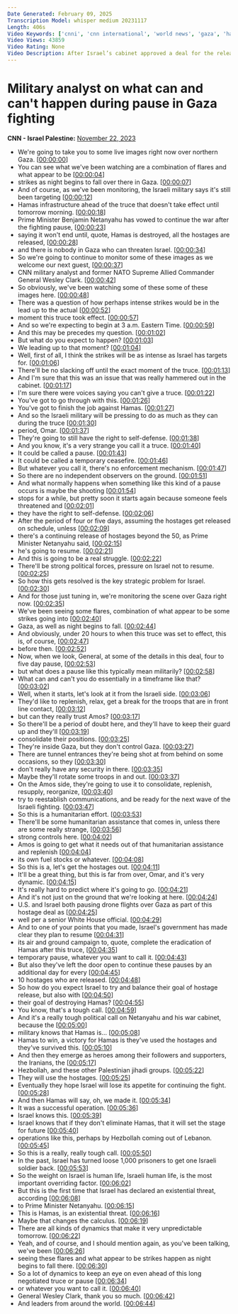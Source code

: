```yaml
---
Date Generated: February 09, 2025
Transcription Model: whisper medium 20231117
Length: 406s
Video Keywords: ['cnni', 'cnn international', 'world news', 'gaza', 'hamas', 'israel', 'war']
Video Views: 43859
Video Rating: None
Video Description: After Israel’s cabinet approved a deal for the release of hostages seized by Hamas in exchange for a pause in fighting in Gaza and the release of Palestinian prisoners, CNN military analyst and retired Gen. Wesley Clark shares what could happen between now and then. #CNN #News
---
```


# Military analyst on what can and can't happen during pause in Gaza fighting
**CNN - Israel Palestine:** [November 22, 2023](https://www.youtube.com/watch?v=lQ_Ex8gxt-k)
*  We're going to take you to some live images right now over northern Gaza. [[00:00:00](https://www.youtube.com/watch?v=lQ_Ex8gxt-k&t=0.0s)]
*  You can see what we've been watching are a combination of flares and what appear to be [[00:00:04](https://www.youtube.com/watch?v=lQ_Ex8gxt-k&t=4.48s)]
*  strikes as night begins to fall over there in Gaza. [[00:00:07](https://www.youtube.com/watch?v=lQ_Ex8gxt-k&t=7.96s)]
*  And of course, as we've been monitoring, the Israeli military says it's still been targeting [[00:00:12](https://www.youtube.com/watch?v=lQ_Ex8gxt-k&t=12.6s)]
*  Hamas infrastructure ahead of the truce that doesn't take effect until tomorrow morning. [[00:00:18](https://www.youtube.com/watch?v=lQ_Ex8gxt-k&t=18.080000000000002s)]
*  Prime Minister Benjamin Netanyahu has vowed to continue the war after the fighting pause, [[00:00:23](https://www.youtube.com/watch?v=lQ_Ex8gxt-k&t=23.8s)]
*  saying it won't end until, quote, Hamas is destroyed, all the hostages are released, [[00:00:28](https://www.youtube.com/watch?v=lQ_Ex8gxt-k&t=28.92s)]
*  and there is nobody in Gaza who can threaten Israel. [[00:00:34](https://www.youtube.com/watch?v=lQ_Ex8gxt-k&t=34.84s)]
*  So we're going to continue to monitor some of these images as we welcome our next guest, [[00:00:37](https://www.youtube.com/watch?v=lQ_Ex8gxt-k&t=37.56s)]
*  CNN military analyst and former NATO Supreme Allied Commander General Wesley Clark. [[00:00:42](https://www.youtube.com/watch?v=lQ_Ex8gxt-k&t=42.24s)]
*  So obviously, we've been watching some of these some of these images here. [[00:00:48](https://www.youtube.com/watch?v=lQ_Ex8gxt-k&t=48.0s)]
*  There was a question of how perhaps intense strikes would be in the lead up to the actual [[00:00:52](https://www.youtube.com/watch?v=lQ_Ex8gxt-k&t=52.44s)]
*  moment this truce took effect. [[00:00:57](https://www.youtube.com/watch?v=lQ_Ex8gxt-k&t=57.56s)]
*  And so we're expecting to begin at 3 a.m. Eastern Time. [[00:00:59](https://www.youtube.com/watch?v=lQ_Ex8gxt-k&t=59.68s)]
*  And this may be precedes my question. [[00:01:02](https://www.youtube.com/watch?v=lQ_Ex8gxt-k&t=62.0s)]
*  But what do you expect to happen? [[00:01:03](https://www.youtube.com/watch?v=lQ_Ex8gxt-k&t=63.6s)]
*  We leading up to that moment? [[00:01:04](https://www.youtube.com/watch?v=lQ_Ex8gxt-k&t=64.60000000000001s)]
*  Well, first of all, I think the strikes will be as intense as Israel has targets for. [[00:01:06](https://www.youtube.com/watch?v=lQ_Ex8gxt-k&t=66.28s)]
*  There'll be no slacking off until the exact moment of the truce. [[00:01:13](https://www.youtube.com/watch?v=lQ_Ex8gxt-k&t=73.04s)]
*  And I'm sure that this was an issue that was really hammered out in the cabinet. [[00:01:17](https://www.youtube.com/watch?v=lQ_Ex8gxt-k&t=77.84s)]
*  I'm sure there were voices saying you can't give a truce. [[00:01:22](https://www.youtube.com/watch?v=lQ_Ex8gxt-k&t=82.96000000000001s)]
*  You've got to go through with this. [[00:01:26](https://www.youtube.com/watch?v=lQ_Ex8gxt-k&t=86.12s)]
*  You've got to finish the job against Hamas. [[00:01:27](https://www.youtube.com/watch?v=lQ_Ex8gxt-k&t=87.54s)]
*  And so the Israeli military will be pressing to do as much as they can during the truce [[00:01:30](https://www.youtube.com/watch?v=lQ_Ex8gxt-k&t=90.42s)]
*  period, Omar. [[00:01:37](https://www.youtube.com/watch?v=lQ_Ex8gxt-k&t=97.30000000000001s)]
*  They're going to still have the right to self-defense. [[00:01:38](https://www.youtube.com/watch?v=lQ_Ex8gxt-k&t=98.30000000000001s)]
*  And you know, it's a very strange you call it a truce. [[00:01:40](https://www.youtube.com/watch?v=lQ_Ex8gxt-k&t=100.94000000000001s)]
*  It could be called a pause. [[00:01:43](https://www.youtube.com/watch?v=lQ_Ex8gxt-k&t=103.38000000000001s)]
*  It could be called a temporary ceasefire. [[00:01:46](https://www.youtube.com/watch?v=lQ_Ex8gxt-k&t=106.14000000000001s)]
*  But whatever you call it, there's no enforcement mechanism. [[00:01:47](https://www.youtube.com/watch?v=lQ_Ex8gxt-k&t=107.98s)]
*  So there are no independent observers on the ground. [[00:01:51](https://www.youtube.com/watch?v=lQ_Ex8gxt-k&t=111.46000000000001s)]
*  And what normally happens when something like this kind of a pause occurs is maybe the shooting [[00:01:54](https://www.youtube.com/watch?v=lQ_Ex8gxt-k&t=114.94s)]
*  stops for a while, but pretty soon it starts again because someone feels threatened and [[00:02:01](https://www.youtube.com/watch?v=lQ_Ex8gxt-k&t=121.14s)]
*  they have the right to self-defense. [[00:02:06](https://www.youtube.com/watch?v=lQ_Ex8gxt-k&t=126.66s)]
*  After the period of four or five days, assuming the hostages get released on schedule, unless [[00:02:09](https://www.youtube.com/watch?v=lQ_Ex8gxt-k&t=129.62s)]
*  there's a continuing release of hostages beyond the 50, as Prime Minister Netanyahu said, [[00:02:15](https://www.youtube.com/watch?v=lQ_Ex8gxt-k&t=135.74s)]
*  he's going to resume. [[00:02:21](https://www.youtube.com/watch?v=lQ_Ex8gxt-k&t=141.18s)]
*  And this is going to be a real struggle. [[00:02:22](https://www.youtube.com/watch?v=lQ_Ex8gxt-k&t=142.54s)]
*  There'll be strong political forces, pressure on Israel not to resume. [[00:02:25](https://www.youtube.com/watch?v=lQ_Ex8gxt-k&t=145.06s)]
*  So how this gets resolved is the key strategic problem for Israel. [[00:02:30](https://www.youtube.com/watch?v=lQ_Ex8gxt-k&t=150.29999999999998s)]
*  And for those just tuning in, we're monitoring the scene over Gaza right now. [[00:02:35](https://www.youtube.com/watch?v=lQ_Ex8gxt-k&t=155.7s)]
*  We've been seeing some flares, combination of what appear to be some strikes going into [[00:02:40](https://www.youtube.com/watch?v=lQ_Ex8gxt-k&t=160.34s)]
*  Gaza, as well as night begins to fall. [[00:02:44](https://www.youtube.com/watch?v=lQ_Ex8gxt-k&t=164.7s)]
*  And obviously, under 20 hours to when this truce was set to effect, this is, of course, [[00:02:47](https://www.youtube.com/watch?v=lQ_Ex8gxt-k&t=167.18s)]
*  before then. [[00:02:52](https://www.youtube.com/watch?v=lQ_Ex8gxt-k&t=172.46s)]
*  Now, when we look, General, at some of the details in this deal, four to five day pause, [[00:02:53](https://www.youtube.com/watch?v=lQ_Ex8gxt-k&t=173.46s)]
*  but what does a pause like this typically mean militarily? [[00:02:58](https://www.youtube.com/watch?v=lQ_Ex8gxt-k&t=178.46s)]
*  What can and can't you do essentially in a timeframe like that? [[00:03:02](https://www.youtube.com/watch?v=lQ_Ex8gxt-k&t=182.4s)]
*  Well, when it starts, let's look at it from the Israeli side. [[00:03:06](https://www.youtube.com/watch?v=lQ_Ex8gxt-k&t=186.54000000000002s)]
*  They'd like to replenish, relax, get a break for the troops that are in front line contact, [[00:03:12](https://www.youtube.com/watch?v=lQ_Ex8gxt-k&t=192.94s)]
*  but can they really trust Amos? [[00:03:17](https://www.youtube.com/watch?v=lQ_Ex8gxt-k&t=197.66s)]
*  So there'll be a period of doubt here, and they'll have to keep their guard up and they'll [[00:03:19](https://www.youtube.com/watch?v=lQ_Ex8gxt-k&t=199.78s)]
*  consolidate their positions. [[00:03:25](https://www.youtube.com/watch?v=lQ_Ex8gxt-k&t=205.34s)]
*  They're inside Gaza, but they don't control Gaza. [[00:03:27](https://www.youtube.com/watch?v=lQ_Ex8gxt-k&t=207.1s)]
*  There are tunnel entrances they're being shot at from behind on some occasions, so they [[00:03:30](https://www.youtube.com/watch?v=lQ_Ex8gxt-k&t=210.22s)]
*  don't really have any security in there. [[00:03:35](https://www.youtube.com/watch?v=lQ_Ex8gxt-k&t=215.06s)]
*  Maybe they'll rotate some troops in and out. [[00:03:37](https://www.youtube.com/watch?v=lQ_Ex8gxt-k&t=217.5s)]
*  On the Amos side, they're going to use it to consolidate, replenish, resupply, reorganize, [[00:03:40](https://www.youtube.com/watch?v=lQ_Ex8gxt-k&t=220.0s)]
*  try to reestablish communications, and be ready for the next wave of the Israeli fighting. [[00:03:47](https://www.youtube.com/watch?v=lQ_Ex8gxt-k&t=227.06s)]
*  So this is a humanitarian effort. [[00:03:53](https://www.youtube.com/watch?v=lQ_Ex8gxt-k&t=233.22s)]
*  There'll be some humanitarian assistance that comes in, unless there are some really strange, [[00:03:56](https://www.youtube.com/watch?v=lQ_Ex8gxt-k&t=236.14s)]
*  strong controls here. [[00:04:02](https://www.youtube.com/watch?v=lQ_Ex8gxt-k&t=242.54s)]
*  Amos is going to get what it needs out of that humanitarian assistance and replenish [[00:04:04](https://www.youtube.com/watch?v=lQ_Ex8gxt-k&t=244.57999999999998s)]
*  its own fuel stocks or whatever. [[00:04:08](https://www.youtube.com/watch?v=lQ_Ex8gxt-k&t=248.29999999999998s)]
*  So this is a, let's get the hostages out. [[00:04:11](https://www.youtube.com/watch?v=lQ_Ex8gxt-k&t=251.82s)]
*  It'll be a great thing, but this is far from over, Omar, and it's very dynamic. [[00:04:15](https://www.youtube.com/watch?v=lQ_Ex8gxt-k&t=255.38s)]
*  It's really hard to predict where it's going to go. [[00:04:21](https://www.youtube.com/watch?v=lQ_Ex8gxt-k&t=261.21999999999997s)]
*  And it's not just on the ground that we're looking at here. [[00:04:24](https://www.youtube.com/watch?v=lQ_Ex8gxt-k&t=264.06s)]
*  U.S. and Israel both pausing drone flights over Gaza as part of this hostage deal as [[00:04:25](https://www.youtube.com/watch?v=lQ_Ex8gxt-k&t=265.7s)]
*  well per a senior White House official. [[00:04:29](https://www.youtube.com/watch?v=lQ_Ex8gxt-k&t=269.74s)]
*  And to one of your points that you made, Israel's government has made clear they plan to resume [[00:04:31](https://www.youtube.com/watch?v=lQ_Ex8gxt-k&t=271.98s)]
*  its air and ground campaign to, quote, complete the eradication of Hamas after this truce, [[00:04:35](https://www.youtube.com/watch?v=lQ_Ex8gxt-k&t=275.94s)]
*  temporary pause, whatever you want to call it. [[00:04:43](https://www.youtube.com/watch?v=lQ_Ex8gxt-k&t=283.62s)]
*  But also they've left the door open to continue these pauses by an additional day for every [[00:04:45](https://www.youtube.com/watch?v=lQ_Ex8gxt-k&t=285.58s)]
*  10 hostages who are released. [[00:04:48](https://www.youtube.com/watch?v=lQ_Ex8gxt-k&t=288.9s)]
*  So how do you expect Israel to try and balance their goal of hostage release, but also with [[00:04:50](https://www.youtube.com/watch?v=lQ_Ex8gxt-k&t=290.68s)]
*  their goal of destroying Hamas? [[00:04:55](https://www.youtube.com/watch?v=lQ_Ex8gxt-k&t=295.5s)]
*  You know, that's a tough call. [[00:04:59](https://www.youtube.com/watch?v=lQ_Ex8gxt-k&t=299.22s)]
*  And it's a really tough political call on Netanyahu and his war cabinet, because the [[00:05:00](https://www.youtube.com/watch?v=lQ_Ex8gxt-k&t=300.9s)]
*  military knows that Hamas is... [[00:05:08](https://www.youtube.com/watch?v=lQ_Ex8gxt-k&t=308.06s)]
*  Hamas to win, a victory for Hamas is they've used the hostages and they've survived this. [[00:05:10](https://www.youtube.com/watch?v=lQ_Ex8gxt-k&t=310.78s)]
*  And then they emerge as heroes among their followers and supporters, the Iranians, the [[00:05:17](https://www.youtube.com/watch?v=lQ_Ex8gxt-k&t=317.21999999999997s)]
*  Hezbollah, and these other Palestinian jihadi groups. [[00:05:22](https://www.youtube.com/watch?v=lQ_Ex8gxt-k&t=322.14s)]
*  They will use the hostages. [[00:05:25](https://www.youtube.com/watch?v=lQ_Ex8gxt-k&t=325.97999999999996s)]
*  Eventually they hope Israel will lose its appetite for continuing the fight. [[00:05:28](https://www.youtube.com/watch?v=lQ_Ex8gxt-k&t=328.09999999999997s)]
*  And then Hamas will say, oh, we made it. [[00:05:34](https://www.youtube.com/watch?v=lQ_Ex8gxt-k&t=334.34s)]
*  It was a successful operation. [[00:05:36](https://www.youtube.com/watch?v=lQ_Ex8gxt-k&t=336.9s)]
*  Israel knows this. [[00:05:39](https://www.youtube.com/watch?v=lQ_Ex8gxt-k&t=339.21999999999997s)]
*  Israel knows that if they don't eliminate Hamas, that it will set the stage for future [[00:05:40](https://www.youtube.com/watch?v=lQ_Ex8gxt-k&t=340.7s)]
*  operations like this, perhaps by Hezbollah coming out of Lebanon. [[00:05:45](https://www.youtube.com/watch?v=lQ_Ex8gxt-k&t=345.29999999999995s)]
*  So this is a really, really tough call. [[00:05:50](https://www.youtube.com/watch?v=lQ_Ex8gxt-k&t=350.29999999999995s)]
*  In the past, Israel has turned loose 1,000 prisoners to get one Israeli soldier back. [[00:05:53](https://www.youtube.com/watch?v=lQ_Ex8gxt-k&t=353.9s)]
*  So the weight on Israel is human life, Israeli human life, is the most important overriding factor. [[00:06:02](https://www.youtube.com/watch?v=lQ_Ex8gxt-k&t=362.5s)]
*  But this is the first time that Israel has declared an existential threat, according [[00:06:08](https://www.youtube.com/watch?v=lQ_Ex8gxt-k&t=368.5s)]
*  to Prime Minister Netanyahu. [[00:06:15](https://www.youtube.com/watch?v=lQ_Ex8gxt-k&t=375.1s)]
*  This is Hamas, is an existential threat. [[00:06:16](https://www.youtube.com/watch?v=lQ_Ex8gxt-k&t=376.58s)]
*  Maybe that changes the calculus. [[00:06:19](https://www.youtube.com/watch?v=lQ_Ex8gxt-k&t=379.86s)]
*  There are all kinds of dynamics that make it very unpredictable tomorrow. [[00:06:22](https://www.youtube.com/watch?v=lQ_Ex8gxt-k&t=382.58s)]
*  Yeah, and of course, and I should mention again, as you've been talking, we've been [[00:06:26](https://www.youtube.com/watch?v=lQ_Ex8gxt-k&t=386.3s)]
*  seeing these flares and what appear to be strikes happen as night begins to fall there. [[00:06:30](https://www.youtube.com/watch?v=lQ_Ex8gxt-k&t=390.18s)]
*  So a lot of dynamics to keep an eye on even ahead of this long negotiated truce or pause [[00:06:34](https://www.youtube.com/watch?v=lQ_Ex8gxt-k&t=394.90000000000003s)]
*  or whatever you want to call it. [[00:06:40](https://www.youtube.com/watch?v=lQ_Ex8gxt-k&t=400.94s)]
*  General Wesley Clark, thank you so much. [[00:06:42](https://www.youtube.com/watch?v=lQ_Ex8gxt-k&t=402.3s)]
*  And leaders from around the world. [[00:06:44](https://www.youtube.com/watch?v=lQ_Ex8gxt-k&t=404.62s)]
